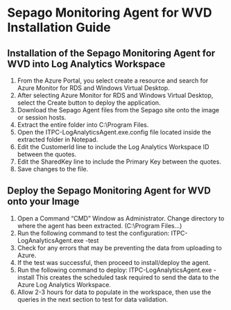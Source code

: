 # Sepago Monitoring Agent for WVD Installation Guide 

## Installation of the Sepago Monitoring Agent for WVD into Log Analytics Workspace


1.	From the Azure Portal, you select create a resource and search for Azure Monitor for RDS and Windows Virtual Desktop.
2.	After selecting Azure Monitor for RDS and Windows Virtual Desktop, 
    select the Create button to deploy the application.
3.	Download the Sepago Agent files from the Sepago site onto the image or session hosts.
4.	Extract the entire folder into C:\Program Files.
5.	Open the ITPC-LogAnalyticsAgent.exe.config file located inside the extracted folder in Notepad.
6.	Edit the CustomerId line to include the Log Analytics Workspace ID between the quotes.
7.	Edit the SharedKey line to include the Primary Key between the quotes.
8.	Save changes to the file.

## Deploy the Sepago Monitoring Agent for WVD onto your Image

1.	Open a Command “CMD” Window as Administrator. 
    Change directory to where the agent has been extracted. (C:\Program Files\...)
2.	Run the following command to test the configuration: ITPC-LogAnalyticsAgent.exe -test
3.	Check for any errors that may be preventing the data from uploading to Azure.
4.	If the test was successful, then proceed to install/deploy the agent.
5.	Run the following command to deploy: ITPC-LogAnalyticsAgent.exe -install 
    This creates the scheduled task required to send the data to the Azure Log Analytics Workspace.
6.	Allow 2-3 hours for data to populate in the workspace, then use the queries in the next section to test for data validation. 

